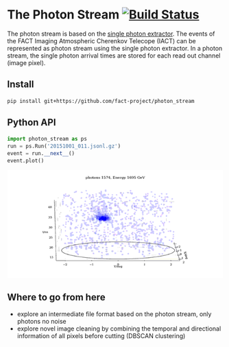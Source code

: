 # The Photon Stream [![Build Status](https://travis-ci.org/fact-project/photon_stream.svg?branch=master)](https://travis-ci.org/fact-project/photon_stream)
The photon stream is based on the [single photon extractor](https://github.com/fact-project/single_photon_extractor). The events of the FACT Imaging Atmospheric Cherenkov Telecope (IACT) can be represented as photon stream using the single photon extractor.
In a photon stream, the single photon arrival times are stored for each read out channel (image pixel).

## Install
```bash
pip install git+https://github.com/fact-project/photon_stream
```

## Python API
```python
import photon_stream as ps
run = ps.Run('20151001_011.jsonl.gz')
event = run.__next__()
event.plot()
```
![img](example/example_event_small.gif)

## Where to go from here
- explore an intermediate file format based on the photon stream, only photons no noise
- explore novel image cleaning by combining the temporal and directional information of all pixels before cutting (DBSCAN clustering)
